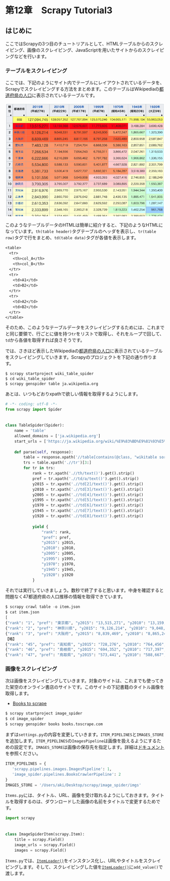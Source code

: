 # 第12章　Scrapy Tutorial3

## はじめに

ここではScrapyの3つ目のチュートリアルとして、HTMLテーブルからのスクレイピング、画像のスクレイピング、JavaScriptを用いたサイトからのスクレイピングなどを行います。

### テーブルをスクレイピング

ここでは、下記のようにサイト内でテーブルにレイアウトされているデータを、Scrapyでスクレイピングする方法をまとめます。このテーブルはWikipediaの[都道府県の人口](https://ja.wikipedia.org/wiki/%E9%83%BD%E9%81%93%E5%BA%9C%E7%9C%8C%E3%81%AE%E4%BA%BA%E5%8F%A3%E4%B8%80%E8%A6%A7)に表示されているテーブルです。

![Wikipedia:&#x90FD;&#x9053;&#x5E9C;&#x770C;&#x306E;&#x4EBA;&#x53E3;&#x4E00;&#x89A7;](.gitbook/assets/sukurnshotto-2020-06-13-224231png.png)

このようなテーブルデータのHTMLは簡単に紹介すると、下記のようなHTMLになっています。`th(table header)`タグテーブルのヘッダを表示し、`tr(table row)`タグで行をまとめ、`td(table data)`タグが各値を表示します。

```markup
<table>
　<tr>
　　<th>col_A</th>
　　<th>col_B</th>
　</tr>
　<tr>
　　<td>A1</td>
　　<td>B2</td>
　</tr>
　<tr>
　　<td>A2</td>
　　<td>B2</td>
　</tr>
</table>
```

そのため、このようなテーブルデータをスクレイピングするためには、これまでと同じ要領で、行ごとに値を持つ`tr`をリストで取得し、それをループで回して、`td`から各値を取得すれば良さそうです。

では、さきほど表示したWikipediaの[都道府県の人口](https://ja.wikipedia.org/wiki/%E9%83%BD%E9%81%93%E5%BA%9C%E7%9C%8C%E3%81%AE%E4%BA%BA%E5%8F%A3%E4%B8%80%E8%A6%A7)に表示されているテーブルをスクレイピングしていきます。Scrapyのプロジェクトを下記の通り作ります。

```markup
$ scrapy startproject wiki_table_spider
$ cd wiki_table_spider
$ scrapy genspider table ja.wikipedia.org
```

あとは、いつもどおりxpathで欲しい情報を取得するようにします。

```python
# -*- coding: utf-8 -*-
from scrapy import Spider


class TableSpider(Spider):
    name = 'table'
    allowed_domains = ['ja.wikipedia.org']
    start_urls = ['https://ja.wikipedia.org/wiki/%E9%83%BD%E9%81%93%E5%BA%9C%E7%9C%8C%E3%81%AE%E4%BA%BA%E5%8F%A3%E4%B8%80%E8%A6%A7']

    def parse(self, response):
        table = response.xpath('//table[contains(@class, "wikitable sortable")]')[0]
        trs = table.xpath('.//tr')[3:]
        for tr in trs:
            rank = tr.xpath('.//th/text()').get().strip()
            pref = tr.xpath('.//td/a/text()').get().strip()
            y2015 = tr.xpath('.//td[2]/text()').get().strip()
            y2010 = tr.xpath('.//td[3]/text()').get().strip()
            y2005 = tr.xpath('.//td[4]/text()').get().strip()
            y1995 = tr.xpath('.//td[5]/text()').get().strip()
            y1970 = tr.xpath('.//td[6]/text()').get().strip()
            y1945 = tr.xpath('.//td[7]/text()').get().strip()
            y1920 = tr.xpath('.//td[8]/text()').get().strip()

            yield {
                "rank": rank,
                "pref": pref,
                "y2015": y2015,
                "y2010": y2010,
                "y2005": y2005,
                "y1995": y1995,
                "y1970": y1970,
                "y1945": y1945,
                "y1920": y1920
            }
```

それでは実行していきましょう。数秒で終了すると思います。中身を確認すると問題なく47都道府県の人口推移の情報を取得できています。

```python
$ scrapy crawl table -o item.json
$ cat item.json
[
{"rank": "1", "pref": "東京都", "y2015": "13,515,271", "y2010": "13,159,388", "y2005": "12,576,601", "y1995": "11,773,605", "y1970": "11,408,071", "y1945": "3,488,284", "y1920": "3,699,428"},
{"rank": "2", "pref": "神奈川県", "y2015": "9,126,214", "y2010": "9,048,331", "y2005": "8,791,597", "y1995": "8,245,900", "y1970": "5,472,247", "y1945": "1,865,667", "y1920": "1,323,390"},
{"rank": "3", "pref": "大阪府", "y2015": "8,839,469", "y2010": "8,865,245", "y2005": "8,817,166", "y1995": "8,797,268", "y1970": "7,620,480", "y1945": "2,800,958", "y1920": "2,587,847"},【】
【略】
{"rank": "45", "pref": "高知県", "y2015": "728,276", "y2010": "764,456", "y2005": "796,292", "y1995": "816,704", "y1970": "786,882", "y1945": "775,578", "y1920": "670,895"},
{"rank": "46", "pref": "島根県", "y2015": "694,352", "y2010": "717,397", "y2005": "742,223", "y1995": "771,441", "y1970": "773,575", "y1945": "860,275", "y1920": "714,712"},
{"rank": "47", "pref": "鳥取県", "y2015": "573,441", "y2010": "588,667", "y2005": "607,012", "y1995": "614,929", "y1970": "568,777", "y1945": "563,220", "y1920": "454,675"}
```

### 画像をスクレイピング

次は画像をスクレイピングしていきます。対象のサイトは、これまでも使ってきた架空のオンライン書店のサイトです。このサイトの下記書籍のタイトル画像を取得します。

* [Books to scrape](http://books.toscrape.com/)

```python
$ scrapy startproject image_spider
$ cd image_spider
$ scrapy genspider books books.toscrape.com
```

まずは`settings.py`の内容を変更していきます。`ITEM_PIPELINES`と`IMAGES_STORE`を追加します。`ITEM_PIPELINES`の`ImagesPipeline`は画像を扱えるようにするための設定です。`IMAGES_STORE`は画像の保存先を指定します。詳細は[ドキュメント](https://doc-ja-scrapy.readthedocs.io/ja/latest/topics/media-pipeline.html)を参照ください。

```python
ITEM_PIPELINES = {
   'scrapy.pipelines.images.ImagesPipeline': 1,
   'image_spider.pipelines.BooksCrawlerPipeline': 2
}
IMAGES_STORE = '/Users/aki/Desktop/scrapy/image_spider/imgs'
```

`Items.py`には、タイトル、URL、画像を受け取れるようにしておきます。タイトルを取得するのは、ダウンロードした画像の名前をタイトルで変更するためです。

```python
import scrapy


class ImageSpiderItem(scrapy.Item):
    title = scrapy.Field()
    image_urls = scrapy.Field()
    images = scrapy.Field()
```

`Items.py`では、[`ItemLoader()`](https://docs.scrapy.org/en/latest/topics/loaders.html)をインスタンス化し、URLやタイトルをスクレイピングします。そして、スクレイピングした値を[`ItemLoader()`](https://docs.scrapy.org/en/latest/topics/loaders.html)に`add_value()`で渡します。

